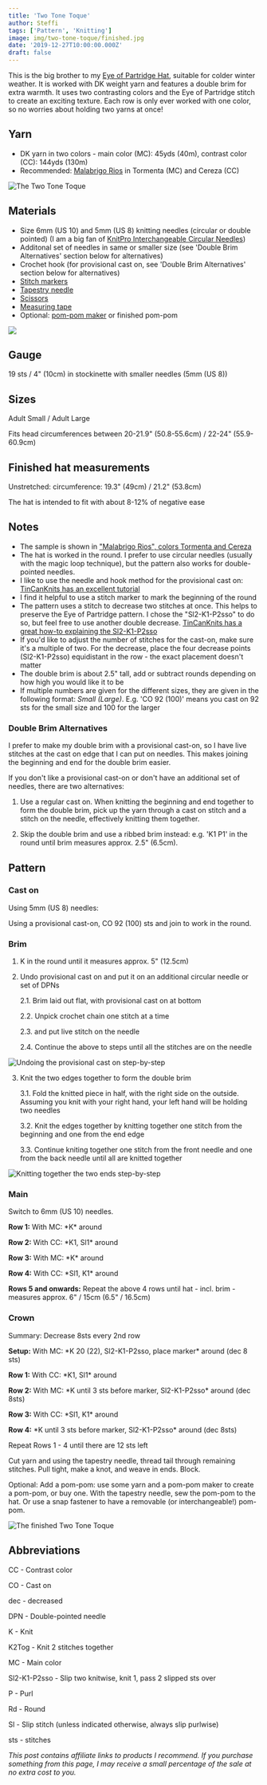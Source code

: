 ```yaml
---
title: 'Two Tone Toque'
author: Steffi
tags: ['Pattern', 'Knitting']
image: img/two-tone-toque/finished.jpg
date: '2019-12-27T10:00:00.000Z'
draft: false
---
```


This is the big brother to my [Eye of Partridge Hat](/eye-of-partridge-hat), suitable for colder winter weather. It is worked with DK weight yarn and features a double brim for extra warmth. It uses two contrasting colors and the Eye of Partridge stitch to create an exciting texture. Each row is only ever worked with one color, so no worries about holding two yarns at once!

## Yarn

- DK yarn in two colors - main color (MC): 45yds (40m), contrast color (CC): 144yds (130m)
- Recommended: [Malabrigo Rios](https://www.lovecrafts.com/en-gb/p/malabrigo-rios?utm_medium=affiliate&a_aid=47afbd68) in Tormenta (MC) and Cereza (CC)

![The Two Tone Toque](img/two-tone-toque/finished_2.jpg)

## Materials

- Size 6mm (US 10) and 5mm (US 8) knitting needles (circular or double pointed) (I am a big fan of [KnitPro Interchangeable Circular Needles](https://www.lovecrafts.com/en-gb/p/knit-pro-symfonie-interchangeable-circular-needle-starter-set?utm_medium=affiliate&a_aid=47afbd68))
- Additonal set of needles in same or smaller size (see 'Double Brim Alternatives' section below for alternatives)
- Crochet hook (for provisional cast on, see 'Double Brim Alternatives' section below for alternatives)
- [Stitch markers](https://www.lovecrafts.com/en-gb/p/knit-pro-locking-stitch-markers?utm_medium=affiliate&a_aid=47afbd68)
- [Tapestry needle](https://www.lovecrafts.com/en-gb/p/knit-pro-tapestry-needle-set?utm_medium=affiliate&a_aid=47afbd68)
- [Scissors](https://www.lovecrafts.com/en-gb/p/hemline-stork-scissors?utm_medium=affiliate&a_aid=47afbd68)
- [Measuring tape](https://www.lovecrafts.com/en-gb/p/hemline-spring-loaded-tape-measure?utm_medium=affiliate&a_aid=47afbd68)
- Optional: [pom-pom maker](https://www.lovecrafts.com/en-gb/p/addi-moon-pom-pom-maker?utm_medium=affiliate&a_aid=47afbd68) or finished pom-pom

![](img/two-tone-toque/in_progress.jpg)

## Gauge

19 sts / 4" (10cm) in stockinette with smaller needles (5mm (US 8))

## Sizes

Adult Small / Adult Large

Fits head circumferences between 20-21.9" (50.8-55.6cm) / 22-24" (55.9-60.9cm)

## Finished hat measurements

Unstretched: circumference: 19.3" (49cm) / 21.2" (53.8cm)

The hat is intended to fit with about 8-12% of negative ease

## Notes

- The sample is shown in ["Malabrigo Rios", colors Tormenta and Cereza](https://www.lovecrafts.com/en-gb/p/malabrigo-rios?utm_medium=affiliate&a_aid=47afbd68)
- The hat is worked in the round. I prefer to use circular needles (usually with the magic loop technique), but the pattern also works for double-pointed needles.
- I like to use the needle and hook method for the provisional cast on: [TinCanKnits has an excellent tutorial](https://blog.tincanknits.com/2015/07/16/provisional-cast-on-needle-and-hook-method/)
- I find it helpful to use a stitch marker to mark the beginning of the round
- The pattern uses a stitch to decrease two stitches at once. This helps to preserve the Eye of Partridge pattern. I chose the "Sl2-K1-P2sso" to do so, but feel free to use another double decrease. [TinCanKnits has a great how-to explaining the Sl2-K1-P2sso](https://blog.tincanknits.com/2016/01/21/central-double-decrease/)
- If you'd like to adjust the number of stitches for the cast-on, make sure it's a multiple of two. For the decrease, place the four decrease points (Sl2-K1-P2sso) equidistant in the row - the exact placement doesn't matter
- The double brim is about 2.5" tall, add or subtract rounds depending on how high you would like it to be
- If multiple numbers are given for the different sizes, they are given in the following format: _Small (Large)_. E.g. 'CO 92 (100)' means you cast on 92 sts for the small size and 100 for the larger

### Double Brim Alternatives

I prefer to make my double brim with a provisional cast-on, so I have live stitches at the cast on edge that I can put on needles. This makes joining the beginning and end for the double brim easier.

If you don't like a provisional cast-on or don't have an additional set of needles, there are two alternatives:

1. Use a regular cast on. When knitting the beginning and end together to form the double brim, pick up the yarn through a cast on stitch and a stitch on the needle, effectively knitting them together.

2. Skip the double brim and use a ribbed brim instead: e.g. 'K1 P1' in the round until brim measures approx. 2.5" (6.5cm).

## Pattern

### Cast on

Using 5mm (US 8) needles:

Using a provisional cast-on, CO 92 (100) sts and join to work in the round.

### Brim

1. K in the round until it measures approx. 5" (12.5cm)

2. Undo provisional cast on and put it on an additional circular needle or set of DPNs

   2.1. Brim laid out flat, with provisional cast on at bottom

   2.2. Unpick crochet chain one stitch at a time

   2.3. and put live stitch on the needle

   2.4. Continue the above to steps until all the stitches are on the needle

![Undoing the provisional cast on step-by-step](img/two-tone-toque/prov_cast_on_undo.png)

3.  Knit the two edges together to form the double brim

    3.1. Fold the knitted piece in half, with the right side on the outside. Assuming you knit with your right hand, your left hand will be holding two needles

    3.2. Knit the edges together by knitting together one stitch from the beginning and one from the end edge

    3.3. Continue kniting together one stitch from the front needle and one from the back needle until all are knitted together

![Knitting together the two ends step-by-step](img/two-tone-toque/knit_brim_together.png)

### Main

Switch to 6mm (US 10) needles.

**Row 1:** With MC: \*K\* around

**Row 2:** With CC: \*K1, Sl1\* around

**Row 3:** With MC: \*K\* around

**Row 4:** With CC: \*Sl1, K1\* around

**Rows 5 and onwards:** Repeat the above 4 rows until hat - incl. brim - measures approx. 6" / 15cm (6.5" / 16.5cm)

### Crown

Summary: Decrease 8sts every 2nd row

**Setup:** With MC: \*K 20 (22), Sl2-K1-P2sso, place marker\* around (dec 8 sts)

**Row 1:** With CC: \*K1, Sl1\* around

**Row 2:** With MC: \*K until 3 sts before marker, Sl2-K1-P2sso\* around (dec 8sts)

**Row 3:** With CC: \*Sl1, K1\* around

**Row 4:** \*K until 3 sts before marker, Sl2-K1-P2sso\* around (dec 8sts)

Repeat Rows 1 - 4 until there are 12 sts left

Cut yarn and using the tapestry needle, thread tail through remaining stitches.
Pull tight, make a knot, and weave in ends.
Block.

Optional: Add a pom-pom: use some yarn and a pom-pom maker to create a pom-pom, or buy one. With the tapestry needle, sew the pom-pom to the hat. Or use a snap fastener to have a removable (or interchangeable!) pom-pom.

![The finished Two Tone Toque](img/two-tone-toque/finished.jpg)

## Abbreviations

CC - Contrast color

CO - Cast on

dec - decreased

DPN - Double-pointed needle

K - Knit

K2Tog - Knit 2 stitches together

MC - Main color

Sl2-K1-P2sso - Slip two knitwise, knit 1, pass 2 slipped sts over

P - Purl

Rd - Round

Sl - Slip stitch (unless indicated otherwise, always slip purlwise)

sts - stitches

_This post contains affiliate links to products I recommend. If you purchase something from this page, I may receive a small percentage of the sale at no extra cost to you._
